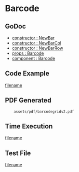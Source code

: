 # Barcode

## GoDoc
* [constructor : NewBar](https://pkg.go.dev/github.com/mechiko/maroto/v2/pkg/components/code#NewBar)
* [constructor : NewBarCol](https://pkg.go.dev/github.com/mechiko/maroto/v2/pkg/components/code#NewBarCol)
* [constructor : NewBarRow](https://pkg.go.dev/github.com/mechiko/maroto/v2/pkg/components/code#NewBarRow)
* [props : Barcode](https://pkg.go.dev/github.com/mechiko/maroto/v2/pkg/props#Barcode)
* [component : Barcode](https://pkg.go.dev/github.com/mechiko/maroto/v2/pkg/components/code#Barcode)

## Code Example
[filename](../../assets/examples/barcodegrid/v2/main.go  ':include :type=code')

## PDF Generated
```pdf
	assets/pdf/barcodegridv2.pdf
```

## Time Execution
[filename](../../assets/text/barcodegridv2.txt  ':include :type=code')

## Test File
[filename](https://raw.githubusercontent.com/johnfercher/maroto/master/test/maroto/examples/barcodegrid.json  ':include :type=code')